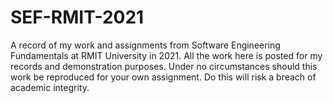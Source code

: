# SEF-RMIT-2021

A record of my work and assignments from Software Engineering Fundamentals at RMIT University in 2021. All the work here is posted for my records and demonstration purposes. Under no circumstances should this work be reproduced for your own assignment. Do this will risk a breach of academic integrity.

